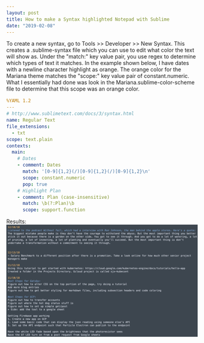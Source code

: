 ```yaml
---
layout: post
title: How to make a Syntax highlighted Notepad with Sublime
date: "2019-02-08"
---
```


To create a new syntax, go to Tools >> Developer >> New Syntax. This creates a .sublime-syntax file which you can use to edit what color the text will show as. Under the "match:" key value pair, you use regex to determine which types of text it matches. In the example shown below, I have dates with a newline character highlight as orange. The orange color for the Mariana theme matches the "scope:" key value pair of constant.numeric. What I essentially had done was look in the Mariana.sublime-color-scheme file to determine that this scope was an orange color.


```yaml
%YAML 1.2
---
# http://www.sublimetext.com/docs/3/syntax.html
name: Regular Text
file_extensions:
  - txt
scope: text.plain
contexts:
  main:
    # Dates
    - comment: Dates
      match: '[0-9]{1,2}(/)[0-9]{1,2}(/)[0-9]{1,2}\n'
      scope: constant.numeric
      pop: true
    # Highlight Plan
    - comment: Plan (case-insensitive)
      match: \b(?:Plan)\b
      scope: support.function
```

Results:
![sublime_pic](https://raw.githubusercontent.com/simjxu/simjxu.github.io/master/img/sublime-highlight.jpg)